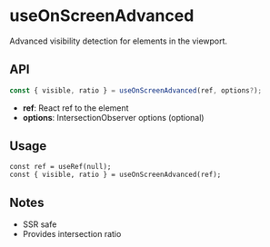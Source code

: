 # useOnScreenAdvanced

Advanced visibility detection for elements in the viewport.

## API
```ts
const { visible, ratio } = useOnScreenAdvanced(ref, options?);
```
- **ref**: React ref to the element
- **options**: IntersectionObserver options (optional)

## Usage
```tsx
const ref = useRef(null);
const { visible, ratio } = useOnScreenAdvanced(ref);
```

## Notes
- SSR safe
- Provides intersection ratio
